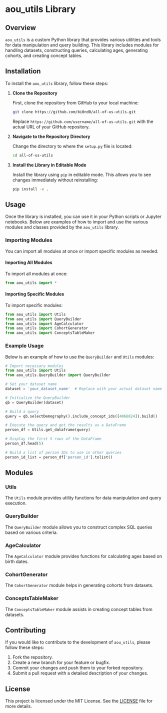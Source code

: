 # aou_utils Library

## Overview

`aou_utils` is a custom Python library that provides various utilities and tools for data manipulation and query building. This library includes modules for handling datasets, constructing queries, calculating ages, generating cohorts, and creating concept tables.

## Installation

To install the `aou_utils` library, follow these steps:

1. **Clone the Repository**

   First, clone the repository from GitHub to your local machine:

   ```sh
   git clone https://github.com/bi0nd0/all-of-us-utils.git
   ```

   Replace `https://github.com/username/all-of-us-utils.git` with the actual URL of your GitHub repository.

2. **Navigate to the Repository Directory**

   Change the directory to where the `setup.py` file is located:

   ```sh
   cd all-of-us-utils
   ```

3. **Install the Library in Editable Mode**

   Install the library using `pip` in editable mode. This allows you to see changes immediately without reinstalling:

   ```sh
   pip install -e .
   ```

## Usage

Once the library is installed, you can use it in your Python scripts or Jupyter notebooks. Below are examples of how to import and use the various modules and classes provided by the `aou_utils` library.

### Importing Modules

You can import all modules at once or import specific modules as needed.

#### Importing All Modules

To import all modules at once:

```python
from aou_utils import *
```

#### Importing Specific Modules

To import specific modules:

```python
from aou_utils import Utils
from aou_utils import QueryBuilder
from aou_utils import AgeCalculator
from aou_utils import CohortGenerator
from aou_utils import ConceptsTableMaker
```

### Example Usage

Below is an example of how to use the `QueryBuilder` and `Utils` modules:

```python
# Import necessary modules
from aou_utils import Utils
from aou_utils.QueryBuilder import QueryBuilder

# Set your dataset name
dataset = 'your_dataset_name'  # Replace with your actual dataset name

# Initialize the QueryBuilder
qb = QueryBuilder(dataset)

# Build a query
query = qb.selectDemography().include_concept_ids([4066824]).build()

# Execute the query and get the results as a DataFrame
person_df = Utils.get_dataframe(query)

# Display the first 5 rows of the DataFrame
person_df.head(5)

# Build a list of person IDs to use in other queries
person_id_list = person_df['person_id'].tolist()
```

## Modules

### Utils

The `Utils` module provides utility functions for data manipulation and query execution.

### QueryBuilder

The `QueryBuilder` module allows you to construct complex SQL queries based on various criteria.

### AgeCalculator

The `AgeCalculator` module provides functions for calculating ages based on birth dates.

### CohortGenerator

The `CohortGenerator` module helps in generating cohorts from datasets.

### ConceptsTableMaker

The `ConceptsTableMaker` module assists in creating concept tables from datasets.

## Contributing

If you would like to contribute to the development of `aou_utils`, please follow these steps:

1. Fork the repository.
2. Create a new branch for your feature or bugfix.
3. Commit your changes and push them to your forked repository.
4. Submit a pull request with a detailed description of your changes.

## License

This project is licensed under the MIT License. See the [LICENSE](LICENSE) file for more details.

